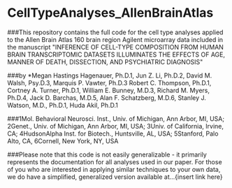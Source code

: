 # CellTypeAnalyses_AllenBrainAtlas

###This repository contains the full code for the cell type analyses applied to the Allen Brain Atlas 160 brain region Agilent microarray data included in the manuscript "INFERENCE OF CELL-TYPE COMPOSITION FROM HUMAN BRAIN TRANSCRIPTOMIC DATASETS ILLUMINATES THE EFFECTS OF AGE, MANNER OF DEATH, DISSECTION, AND PSYCHIATRIC DIAGNOSIS"

###by *Megan Hastings Hagenauer, Ph.D.1, Jun Z. Li, Ph.D.2, David M. Walsh, Psy.D.3, Marquis P. Vawter, Ph.D.3 Robert C. Thompson, Ph.D.1, Cortney A. Turner, Ph.D.1, William E. Bunney, M.D.3, Richard M. Myers, Ph.D.4, Jack D. Barchas, M.D.5, Alan F. Schatzberg, M.D.6, Stanley J. Watson, M.D., Ph.D.1, Huda Akil, Ph.D.1

###1Mol. Behavioral Neurosci. Inst., Univ. of Michigan, Ann Arbor, MI, USA; 2Genet., Univ. of Michigan, Ann Arbor, MI, USA; 3Univ. of California, Irvine, CA; 4HudsonAlpha Inst. for Biotech., Huntsville, AL, USA; 5Stanford, Palo Alto, CA, 6Cornell, New York, NY, USA

###Please note that this code is not easily generalizable - it primarily represents the documentation for all analyses used in our paper. For those of you who are interested in applying similar techniques to your own data, we do have a simplified, generalized version available at...{insert link here}

